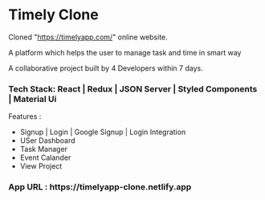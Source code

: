 <h1>Timely Clone </h1>

Cloned "https://timelyapp.com/" online website.

A platform which helps the user to manage task and time in smart way

A collaborative project built by 4 Developers within 7 days.
<h3>Tech Stack: React | Redux | JSON Server | Styled Components | Material Ui </h3>
Features : 
<ul>
<li>Signup | Login | Google Signup | Login Integration</li>
<li>USer Dashboard</li>
<li>Task Manager</li>
<li>Event Calander</li>
<li>View Project </p></li>
</ul>
 
 
 <h3>App URL : https://timelyapp-clone.netlify.app</h3>

</ul>
